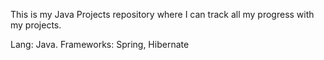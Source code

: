 This is my Java Projects repository where I can track all my progress with my projects.

Lang: Java. Frameworks: Spring, Hibernate
